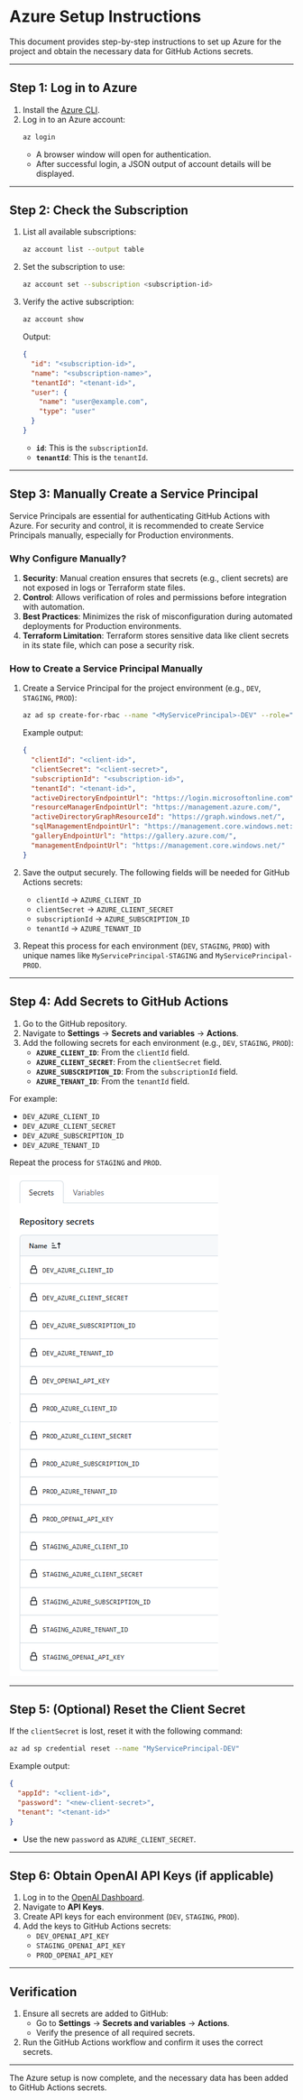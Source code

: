 # Azure Setup Instructions

This document provides step-by-step instructions to set up Azure for the project and obtain the necessary data for GitHub Actions secrets.

---

## **Step 1: Log in to Azure**

1. Install the [Azure CLI](https://learn.microsoft.com/en-us/cli/azure/install-azure-cli).
2. Log in to an Azure account:
   ```bash
   az login
   ```
   - A browser window will open for authentication.
   - After successful login, a JSON output of account details will be displayed.

---

## **Step 2: Check the Subscription**

1. List all available subscriptions:
   ```bash
   az account list --output table
   ```
2. Set the subscription to use:
   ```bash
   az account set --subscription <subscription-id>
   ```
3. Verify the active subscription:
   ```bash
   az account show
   ```
   Output:
   ```json
   {
     "id": "<subscription-id>",
     "name": "<subscription-name>",
     "tenantId": "<tenant-id>",
     "user": {
       "name": "user@example.com",
       "type": "user"
     }
   }
   ```

   - **`id`**: This is the `subscriptionId`.
   - **`tenantId`**: This is the `tenantId`.

---

## **Step 3: Manually Create a Service Principal**

Service Principals are essential for authenticating GitHub Actions with Azure. For security and control, it is recommended to create Service Principals manually, especially for Production environments.

### **Why Configure Manually?**
1. **Security**: Manual creation ensures that secrets (e.g., client secrets) are not exposed in logs or Terraform state files.
2. **Control**: Allows verification of roles and permissions before integration with automation.
3. **Best Practices**: Minimizes the risk of misconfiguration during automated deployments for Production environments.
4. **Terraform Limitation**: Terraform stores sensitive data like client secrets in its state file, which can pose a security risk.

### **How to Create a Service Principal Manually**

1. Create a Service Principal for the project environment (e.g., `DEV`, `STAGING`, `PROD`):
   ```bash
   az ad sp create-for-rbac --name "<MyServicePrincipal>-DEV" --role="Contributor" --scopes="/subscriptions/<subscription-id>" --sdk-auth
   ```
   Example output:
   ```json
   {
     "clientId": "<client-id>",
     "clientSecret": "<client-secret>",
     "subscriptionId": "<subscription-id>",
     "tenantId": "<tenant-id>",
     "activeDirectoryEndpointUrl": "https://login.microsoftonline.com",
     "resourceManagerEndpointUrl": "https://management.azure.com/",
     "activeDirectoryGraphResourceId": "https://graph.windows.net/",
     "sqlManagementEndpointUrl": "https://management.core.windows.net:8443/",
     "galleryEndpointUrl": "https://gallery.azure.com/",
     "managementEndpointUrl": "https://management.core.windows.net/"
   }
   ```
2. Save the output securely. The following fields will be needed for GitHub Actions secrets:
   - `clientId` → `AZURE_CLIENT_ID`
   - `clientSecret` → `AZURE_CLIENT_SECRET`
   - `subscriptionId` → `AZURE_SUBSCRIPTION_ID`
   - `tenantId` → `AZURE_TENANT_ID`

3. Repeat this process for each environment (`DEV`, `STAGING`, `PROD`) with unique names like `MyServicePrincipal-STAGING` and `MyServicePrincipal-PROD`.

---

## **Step 4: Add Secrets to GitHub Actions**

1. Go to the GitHub repository.
2. Navigate to **Settings** → **Secrets and variables** → **Actions**.
3. Add the following secrets for each environment (e.g., `DEV`, `STAGING`, `PROD`):
   - **`AZURE_CLIENT_ID`**: From the `clientId` field.
   - **`AZURE_CLIENT_SECRET`**: From the `clientSecret` field.
   - **`AZURE_SUBSCRIPTION_ID`**: From the `subscriptionId` field.
   - **`AZURE_TENANT_ID`**: From the `tenantId` field.

For example:
- `DEV_AZURE_CLIENT_ID`
- `DEV_AZURE_CLIENT_SECRET`
- `DEV_AZURE_SUBSCRIPTION_ID`
- `DEV_AZURE_TENANT_ID`

Repeat the process for `STAGING` and `PROD`.

![alt text](/assets/github-actions-secrets.png)

---

## **Step 5: (Optional) Reset the Client Secret**

If the `clientSecret` is lost, reset it with the following command:
```bash
az ad sp credential reset --name "MyServicePrincipal-DEV"
```
Example output:
```json
{
  "appId": "<client-id>",
  "password": "<new-client-secret>",
  "tenant": "<tenant-id>"
}
```
- Use the new `password` as `AZURE_CLIENT_SECRET`.

---

## **Step 6: Obtain OpenAI API Keys (if applicable)**

1. Log in to the [OpenAI Dashboard](https://platform.openai.com/).
2. Navigate to **API Keys**.
3. Create API keys for each environment (`DEV`, `STAGING`, `PROD`).
4. Add the keys to GitHub Actions secrets:
   - `DEV_OPENAI_API_KEY`
   - `STAGING_OPENAI_API_KEY`
   - `PROD_OPENAI_API_KEY`

---

## **Verification**

1. Ensure all secrets are added to GitHub:
   - Go to **Settings** → **Secrets and variables** → **Actions**.
   - Verify the presence of all required secrets.
2. Run the GitHub Actions workflow and confirm it uses the correct secrets.

---

The Azure setup is now complete, and the necessary data has been added to GitHub Actions secrets.


